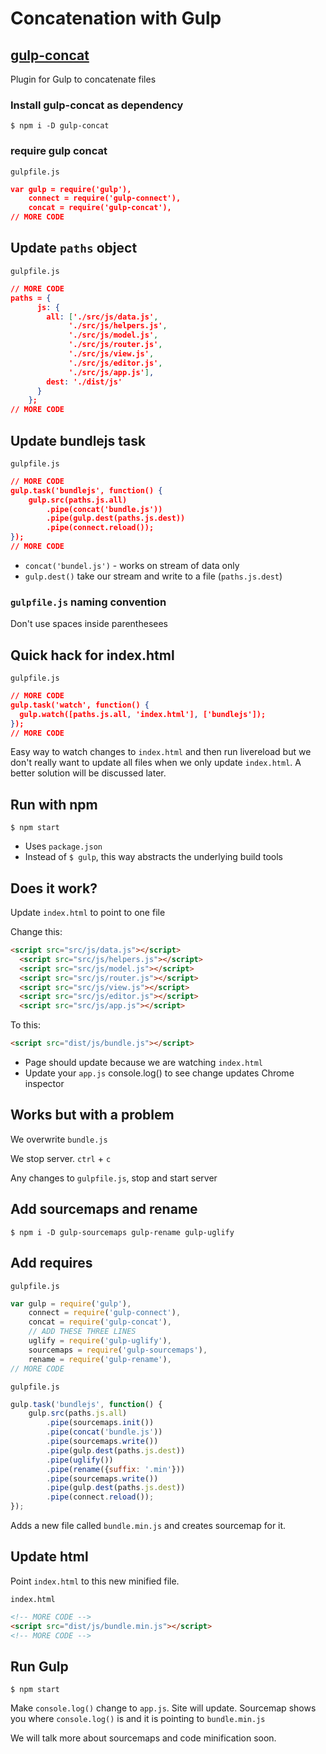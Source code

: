 # Concatenation with Gulp

## [gulp-concat](https://www.npmjs.com/package/gulp-concat)
Plugin for Gulp to concatenate files

### Install gulp-concat as dependency
`$ npm i -D gulp-concat`

### require gulp concat

`gulpfile.js`

```json
var gulp = require('gulp'),
    connect = require('gulp-connect'),
    concat = require('gulp-concat'),
// MORE CODE
```

## Update `paths` object

`gulpfile.js`

```json
// MORE CODE
paths = {
      js: {
        all: ['./src/js/data.js',
             './src/js/helpers.js',
             './src/js/model.js',
             './src/js/router.js',
             './src/js/view.js',
             './src/js/editor.js',
             './src/js/app.js'],
        dest: './dist/js'
      }
    };
// MORE CODE
```

## Update bundlejs task

`gulpfile.js`

```json
// MORE CODE
gulp.task('bundlejs', function() {
    gulp.src(paths.js.all)
        .pipe(concat('bundle.js'))
        .pipe(gulp.dest(paths.js.dest))
        .pipe(connect.reload());
});
// MORE CODE
```

* `concat('bundel.js')` - works on stream of data only
* `gulp.dest()` take our stream and write to a file (`paths.js.dest`)

### `gulpfile.js` naming convention
Don't use spaces inside parenthesees

## Quick hack for index.html

`gulpfile.js`

```json
// MORE CODE
gulp.task('watch', function() {
  gulp.watch([paths.js.all, 'index.html'], ['bundlejs']);
});
// MORE CODE
```

Easy way to watch changes to `index.html` and then run livereload but we don't really want to update all files when we only update `index.html`. A better solution will be discussed later.

## Run with npm
`$ npm start`

* Uses `package.json`
* Instead of `$ gulp`, this way abstracts the underlying build tools

## Does it work?
Update `index.html` to point to one file

Change this:

```html
<script src="src/js/data.js"></script>
  <script src="src/js/helpers.js"></script>
  <script src="src/js/model.js"></script>
  <script src="src/js/router.js"></script>
  <script src="src/js/view.js"></script>
  <script src="src/js/editor.js"></script>
  <script src="src/js/app.js"></script>
```

To this:

```html
<script src="dist/js/bundle.js"></script>
```

* Page should update because we are watching `index.html`
* Update your `app.js` console.log() to see change updates Chrome inspector

## Works but with a problem
We overwrite `bundle.js`

We stop server.
`ctrl` + `c`

Any changes to `gulpfile.js`, stop and start server

## Add sourcemaps and rename

`$ npm i -D gulp-sourcemaps gulp-rename gulp-uglify`

## Add requires

`gulpfile.js`

```js
var gulp = require('gulp'),
    connect = require('gulp-connect'),
    concat = require('gulp-concat'),
    // ADD THESE THREE LINES
    uglify = require('gulp-uglify'),
    sourcemaps = require('gulp-sourcemaps'),
    rename = require('gulp-rename'),
// MORE CODE
```

`gulpfile.js`

```js
gulp.task('bundlejs', function() {
    gulp.src(paths.js.all)
        .pipe(sourcemaps.init())
        .pipe(concat('bundle.js'))
        .pipe(sourcemaps.write())
        .pipe(gulp.dest(paths.js.dest))
        .pipe(uglify())
        .pipe(rename({suffix: '.min'}))
        .pipe(sourcemaps.write())
        .pipe(gulp.dest(paths.js.dest))
        .pipe(connect.reload());
});
```

Adds a new file called `bundle.min.js` and creates sourcemap for it.

## Update html
Point `index.html` to this new minified file.

`index.html`

```html
<!-- MORE CODE -->
<script src="dist/js/bundle.min.js"></script>
<!-- MORE CODE -->
```

## Run Gulp
`$ npm start`

Make `console.log()` change to `app.js`. Site will update. Sourcemap shows you where `console.log()` is and it is pointing to `bundle.min.js`

We will talk more about sourcemaps and code minification soon.
